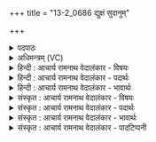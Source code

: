 +++
title = "13-2_0686 द्युक्षं सुदानुम्"

+++
<details><summary>पदपाठः</summary>

द्यु꣣क्ष꣢म्। द्यु꣣। क्ष꣢म्। सु꣣दा꣡नु꣢म्। सु꣣। दा꣡नु꣢꣯म्। त꣡वि꣢꣯षीभीः। आ꣡वृ꣢꣯तम्। आ। वृ꣣तम्। गिरि꣢म्। न। पु꣣रुभो꣡ज꣢सम्। पु꣣रु। भो꣡ज꣢꣯सम्। क्षु꣣म꣡न्त꣢म्। वा꣡ज꣢꣯म्। श꣢ति꣡न꣢म्। स꣣हस्रि꣡ण꣢म्। म꣣क्षू꣢। गो꣡म꣢꣯न्तम्। ई꣣महे। ६८६।
</details>

<details><summary>अधिमन्त्रम् (VC)</summary>

- इन्द्रः
- नोधा गौतमः
- प्रगाथः(विषमा बृहती समा सतोबृहती)
- पञ्चमः
</details>

<details><summary>हिन्दी : आचार्य रामनाथ वेदालंकार - विषयः</summary>

अगले मन्त्र में परमेश्वर से याचना करते हैं।
</details>

<details><summary>हिन्दी : आचार्य रामनाथ वेदालंकार - पदार्थः</summary>

पदार्थान्वय -  (द्युक्षम्) अन्तरात्मा में तेज के निवासक, (सुदानुम्) श्रेष्ठ दानी, (तविषीभिः) बलों से (आवृतम्) परिपूर्ण, (गिरिं न) पर्वत और बादल के समान (पुरुभोजसम्) बहुत पालन करनेवाले, अर्थात् जैसे पर्वत और बादल अनेक ओषधियों तथा वर्षाओं द्वारा पालन करते हैं, वैसे ही जड़-चेतन जगत् का पालन करनेवाले, (क्षुमन्तम्) अन्न-भण्डार के भण्डारी, (शतिनम्) सैकड़ों ऐश्वर्यों से युक्त, (सहस्रिणम्) सहस्रों गुणों से युक्त, (गोमन्तम्) गति करनेवाले सूर्य, चन्द्र, ग्रह, नक्षत्र आदियों के स्वामी इन्द्र परमेश्वर से हम (मक्षु) शीघ्र ही (वाजम्) अन्न, धन, ज्ञान, बल, वेग, सुख आदि की (ईमहे) याचना करते हैं ॥२॥ यहाँ उपमालङ्कार है। विशेषणों के साभिप्राय होने से परिकर है ॥२॥
</details>

<details><summary>हिन्दी : आचार्य रामनाथ वेदालंकार - भावार्थः</summary>

भावार्थ -  सब मनुष्यों को उचित है कि जो परमेश्वर सब विद्याओं और सब ऐश्वर्यों का परम खजाना है,उसकी उपासना करके सब विद्याओं तथा समस्त भौतिक और आध्यात्मिक सम्पदाओं को प्राप्त करें ॥२॥
</details>

<details><summary>संस्कृत : आचार्य रामनाथ वेदालंकार - विषयः</summary>

अथ परमेश्वरं याचते।
</details>

<details><summary>संस्कृत : आचार्य रामनाथ वेदालंकार - पदार्थः</summary>

पदार्थान्वय -  (द्युक्षम्) अन्तरात्मनि दीप्तिनिवासकम् [द्युं दीप्तिं क्षाययति निवासयति इति द्युक्षः तम्। क्षि निवासगत्योः।] (सुदानुम्) श्रेष्ठदानम्, (तविषीभिः) बलैः। [तविषी इति बलनाम। निघं० २।९।] (आवृतम्) आच्छादितम्, परिपूर्णमिति यावत्, (गिरिं न२) पर्वतमिव मेघमिव वा (पुरुभोजसम्) बहुपालयितारम्, यथा पर्वतो मेघो वा बह्वीभिरोषधीभिः वृष्टिभिश्च पालकः, तथाविधम्। [भुज पालनाभ्यवहारयोः।] (क्षुमन्तम्) बह्वन्नोपेतम्, (शतिनम्) शतैश्वर्ययुक्तम्, (सहस्रिणम्) सहस्रगुणैर्युक्तम्, (गोमन्तम्) गोभिः गतिमद्भिः सूर्यचन्द्रग्रहनक्षत्रादिभिः युक्तम् इन्द्रं परमेश्वरं, वयम् (मक्षु) सद्य एव (वाजम्) अन्नधनज्ञानबलसुखादिकम् (ईमहे) याचामहे। [ईमहे इति याच्ञाकर्मसु पठितम्। निघं० ३।१९।] ॥२॥ अत्रोपमालङ्कारः। विशेषणानां साभिप्रायत्वाच्च परिकरः ॥२॥
</details>

<details><summary>संस्कृत : आचार्य रामनाथ वेदालंकार - भावार्थः</summary>

भावार्थ -  यः परमेश्वरः सकलानां विद्यानामैश्वर्याणां च परमो निधिर्विद्यते तस्योपासनेन सर्वैर्जनैः सर्वा विद्याः सर्वाणि भौतिकाध्यात्मिकान्यैश्वर्याणि च प्राप्तव्यानि ॥२॥
</details>

<details><summary>संस्कृत : आचार्य रामनाथ वेदालंकार - पादटिप्पनी</summary>

टिप्पनी -   १. ऋ० ८।८८।२; अथ० २०।९।२, २०।४९।५। २. गिरि न पुरुभोजसम्। न शब्द उपरिष्टादुपचारत्वादुपमार्थीयः। गिरिमिव बहुभोज्यम्। गिरौ पर्वते बहुभोजनतृणकाष्ठान्युपजीवन्ति। अथवा गिरिर्मेघः, तं सर्वं जगदुपजीवति—इति वि०।
</details>
